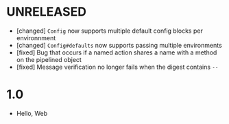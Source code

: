 # UNRELEASED

  * [changed] `Config` now supports multiple default config blocks per environnment
  * [changed] `Config#defaults` now supports passing multiple environments
  * [fixed] Bug that occurs if a named action shares a name with a method on the pipelined object
  * [fixed] Message verification no longer fails when the digest contains `--`

# 1.0

  * Hello, Web
